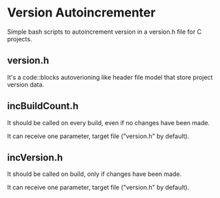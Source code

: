 # Version Autoincrementer
Simple bash scripts to autoincrement version in a version.h file for C projects.

## version.h
It's a code::blocks autoverioning like header file model that store project version data.

## incBuildCount.h
It should be called on every build, even if no changes have been made.

It can receive one parameter, target file ("version.h" by default).

## incVersion.h
It should be called on build, only if changes have been made.

It can receive one parameter, target file ("version.h" by default).
